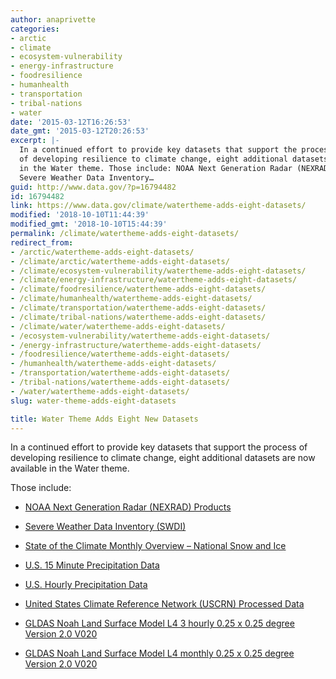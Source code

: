 ```yaml
---
author: anaprivette
categories:
- arctic
- climate
- ecosystem-vulnerability
- energy-infrastructure
- foodresilience
- humanhealth
- transportation
- tribal-nations
- water
date: '2015-03-12T16:26:53'
date_gmt: '2015-03-12T20:26:53'
excerpt: |-
  In a continued effort to provide key datasets that support the process
  of developing resilience to climate change, eight additional datasets are now available
  in the Water theme. Those include: NOAA Next Generation Radar (NEXRAD) Products
  Severe Weather Data Inventory…
guid: http://www.data.gov/?p=16794482
id: 16794482
link: https://www.data.gov/climate/watertheme-adds-eight-datasets/
modified: '2018-10-10T11:44:39'
modified_gmt: '2018-10-10T15:44:39'
permalink: /climate/watertheme-adds-eight-datasets/
redirect_from:
- /arctic/watertheme-adds-eight-datasets/
- /climate/arctic/watertheme-adds-eight-datasets/
- /climate/ecosystem-vulnerability/watertheme-adds-eight-datasets/
- /climate/energy-infrastructure/watertheme-adds-eight-datasets/
- /climate/foodresilience/watertheme-adds-eight-datasets/
- /climate/humanhealth/watertheme-adds-eight-datasets/
- /climate/transportation/watertheme-adds-eight-datasets/
- /climate/tribal-nations/watertheme-adds-eight-datasets/
- /climate/water/watertheme-adds-eight-datasets/
- /ecosystem-vulnerability/watertheme-adds-eight-datasets/
- /energy-infrastructure/watertheme-adds-eight-datasets/
- /foodresilience/watertheme-adds-eight-datasets/
- /humanhealth/watertheme-adds-eight-datasets/
- /transportation/watertheme-adds-eight-datasets/
- /tribal-nations/watertheme-adds-eight-datasets/
- /water/watertheme-adds-eight-datasets/
slug: water-theme-adds-eight-datasets

title: Water Theme Adds Eight New Datasets
---
```


In a continued effort to provide key datasets that support the process of developing resilience to climate change, eight additional datasets are now available in the Water theme.

Those include:

* [NOAA Next Generation Radar (NEXRAD) Products](https://catalog.data.gov/dataset/noaa-next-generation-radar-nexrad-products)

* [Severe Weather Data Inventory (SWDI)](https://catalog.data.gov/dataset/severe-weather-data-inventory-swdi)

* [State of the Climate Monthly Overview – National Snow and Ice](https://catalog.data.gov/dataset/state-of-the-climate-monthly-overview-national-snow-and-ice)

* [U.S. 15 Minute Precipitation Data](https://catalog.data.gov/dataset/u-s-15-minute-precipitation-data)

* [U.S. Hourly Precipitation Data](https://catalog.data.gov/dataset/u-s-hourly-precipitation-data)

* [United States Climate Reference Network (USCRN) Processed Data](https://catalog.data.gov/dataset/united-states-climate-reference-network-uscrn-processed-data)

* [GLDAS Noah Land Surface Model L4 3 hourly 0.25 x 0.25 degree Version 2.0 V020](https://catalog.data.gov/dataset/gldas-noah-land-surface-model-l4-3-hourly-0-25-x-0-25-degree-version-2-0-v020)

* [GLDAS Noah Land Surface Model L4 monthly 0.25 x 0.25 degree Version 2.0 V020](https://catalog.data.gov/dataset/gldas-noah-land-surface-model-l4-monthly-0-25-x-0-25-degree-version-2-0-v020)
